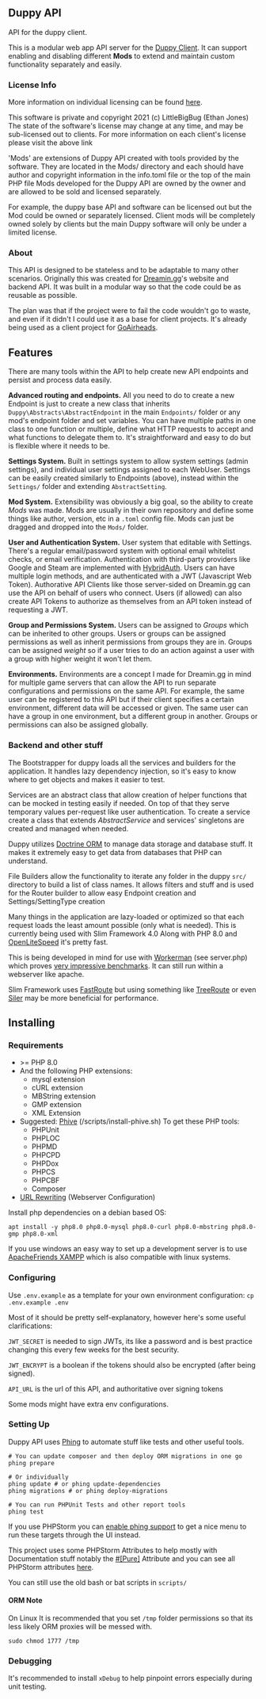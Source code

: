 ## Duppy API

API for the duppy client.

This is a modular web app API server for the [Duppy Client](https://git.yasfu.net/duppy/client). 
It can support enabling and disabling different **Mods** to extend and maintain custom functionality separately and easily.

### License Info

More information on individual licensing can be found [here](https://dup.drm.gg).

This software is private and copyright 2021 (c) LittleBigBug (Ethan Jones)
The state of the software's license may change at any time, and may be sub-licensed out to clients.
For more information on each client's license please visit the above link

'Mods' are extensions of Duppy API created with tools provided by the software.
They are located in the Mods/ directory and each should have author and copyright information in the info.toml file or the top of the main PHP file
Mods developed for the Duppy API are owned by the owner and are allowed to be sold and licensed separately.


For example, the duppy base API and software can be licensed out but the Mod could be owned or separately licensed.
Client mods will be completely owned solely by clients but the main Duppy software will only be under a limited license.

### About

This API is designed to be stateless and to be adaptable to many other scenarios.
Originally this was created for [Dreamin.gg](https://dreamin.gg)'s website and backend API.
It was built in a modular way so that the code could be as reusable as possible.

The plan was that if the project were to fail the code wouldn't go to waste, and even if it didn't I could use it as a base for client projects.
It's already being used as a client project for [GoAirheads](https://goairheads.com).

## Features

There are many tools within the API to help create new API endpoints and persist and process data easily.

**Advanced routing and endpoints.**
All you need to do to create a new Endpoint is just to create a new class that inherits `Duppy\Abstracts\AbstractEndpoint` in the main `Endpoints/` folder or any mod's endpoint folder and set variables.
You can have multiple paths in one class to one function or multiple, define what HTTP requests to accept and what functions to delegate them to.
It's straightforward and easy to do but is flexible where it needs to be.

**Settings System.**
Built in settings system to allow system settings (admin settings), and individual user settings assigned to each WebUser.
Settings can be easily created similarly to Endpoints (above), instead within the `Settings/` folder and extending `AbstractSetting`.

**Mod System.**
Extensibility was obviously a big goal, so the ability to create *Mods* was made.
Mods are usually in their own repository and define some things like author, version, etc in a `.toml` config file.
Mods can just be dragged and dropped into the `Mods/` folder.

**User and Authentication System.**
User system that editable with Settings. There's a regular email/password system with optional email whitelist checks, or email verification.
Authentication with third-party providers like Google and Steam are implemented with [HybridAuth](https://github.com/hybridauth/hybridauth/).
Users can have multiple login methods, and are authenticated with a JWT (Javascript Web Token).
Authorative API Clients like those server-sided on Dreamin.gg can use the API on behalf of users who connect.
Users (if allowed) can also create API Tokens to authorize as themselves from an API token instead of requesting a JWT.

**Group and Permissions System.**
Users can be assigned to *Groups* which can be inherited to other groups.
Users or groups can be assigned permissions as well as inherit permissions from groups they are in.
Groups can be assigned *weight* so if a user tries to do an action against a user with a group with higher weight it won't let them.

**Environments.**
Environments are a concept I made for Dreamin.gg in mind for multiple game servers that can allow the API to run separate configurations and permissions on the same API.
For example, the same user can be registered to this API but if their client specifies a certain environment, different data will be accessed or given.
The same user can have a group in one environment, but a different group in another.
Groups or permissions can also be assigned globally.

### Backend and other stuff

The Bootstrapper for duppy loads all the services and builders for the application.
It handles lazy dependency injection, so it's easy to know where to get objects and makes it easier to test.

Services are an abstract class that allow creation of helper functions that can be mocked in testing easily if needed.
On top of that they serve temporary values per-request like user authentication.
To create a service create a class that extends *AbstractService* and services' singletons are created and managed when needed.

Duppy utilizes [Doctrine ORM](https://www.doctrine-project.org/projects/doctrine-orm/en/2.8/index.html) to manage data storage and database stuff.
It makes it extremely easy to get data from databases that PHP can understand.

File Builders allow the functionality to iterate any folder in the duppy `src/` directory to build a list of class names.
It allows filters and stuff and is used for the Router builder to allow easy Endpoint creation and Settings/SettingType creation

Many things in the application are lazy-loaded or optimized so that each request loads the least amount possible (only what is needed).
This is currently being used with Slim Framework 4.0 Along with PHP 8.0 and [OpenLiteSpeed](https://openlitespeed.org/) it's pretty fast.

This is being developed in mind for use with [Workerman](https://github.com/walkor/Workerman) (see server.php) which proves [very impressive benchmarks](https://github.com/the-benchmarker/web-frameworks).
It can still run within a webserver like apache.

Slim Framework uses [FastRoute](https://github.com/nikic/FastRoute) but using something like [TreeRoute](https://github.com/baryshev/TreeRoute) or even [Siler](https://siler.leocavalcante.dev/) may be more beneficial for performance.

## Installing

### Requirements

- \>= PHP 8.0
- And the following PHP extensions:
  - mysql extension 
  - cURL extension
  - MBString extension
  - GMP extension
  - XML Extension
- Suggested: [Phive](https://phar.io/) (/scripts/install-phive.sh) To get these PHP tools:
  - PHPUnit
  - PHPLOC
  - PHPMD
  - PHPCPD
  - PHPDox
  - PHPCS
  - PHPCBF
  - Composer
- [URL Rewriting](https://gist.github.com/bramus/5332525) (Webserver Configuration)

Install php dependencies on a debian based OS:

```shell script
apt install -y php8.0 php8.0-mysql php8.0-curl php8.0-mbstring php8.0-gmp php8.0-xml 
```

If you use windows an easy way to set up a development server is to use [ApacheFriends XAMPP](https://www.apachefriends.org/download.html) which is also compatible with linux systems.

### Configuring

Use `.env.example` as a template for your own environment configuration:
`cp .env.example .env`

Most of it should be pretty self-explanatory, however here's some useful clarifications:

`JWT_SECRET` is needed to sign JWTs, its like a password and is best practice changing this every few weeks for the best security.

`JWT_ENCRYPT` is a boolean if the tokens should also be encrypted (after being signed).

`API_URL` is the url of this API, and authoritative over signing tokens

Some mods might have extra env configurations.

### Setting Up

Duppy API uses [Phing](https://www.phing.info/) to automate stuff like tests and other useful tools.

```shell script
# You can update composer and then deploy ORM migrations in one go
phing prepare

# Or individually
phing update # or phing update-dependencies
phing migrations # or phing deploy-migrations

# You can run PHPUnit Tests and other report tools
phing test
```

If you use PHPStorm you can [enable phing support](https://www.jetbrains.com/help/phpstorm/enabling-phing-support.html) to get a nice menu to run these targets through the UI instead.

This project uses some PHPStorm Attributes to help mostly with Documentation stuff notably the [#[Pure]](https://github.com/JetBrains/phpstorm-stubs/blob/master/meta/attributes/Pure.php) Attribute and you can see all PHPStorm attributes [here](https://github.com/JetBrains/phpstorm-stubs/tree/master/meta/attributes).

You can still use the old bash or bat scripts in `scripts/`

#### ORM Note

On Linux It is recommended that you set `/tmp` folder permissions so that its less likely ORM proxies will be messed with.

```shell script
sudo chmod 1777 /tmp
```

### Debugging

It's recommended to install `xDebug` to help pinpoint errors especially during unit testing.
